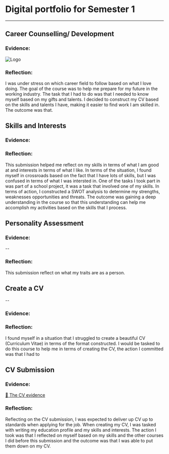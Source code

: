 # Digital portfolio for Semester 1
------
## Career Counselling/ Development
### Evidence:
![Logo](https://raw.githubusercontent.com/lisazumana03/prp372s-semester1-digitalportfolio/main/screenshoits/CareersDevelopmentProof.jpeg)

### Reflection:
I was under stress on which career field to follow based on what I love doing. The goal of the course was to help me prepare for my future in the working industry. The task that I had to do was that I needed to know myself based on my gifts and talents. I decided to construct my CV based on the skills and talents I have, making it easier to find work I am skilled in. The outcome was that.
## Skills and Interests
### Evidence:
### Reflection:
This submission helped me reflect on my skills in terms of what I am good at and interests in terms of what I like. In terms of the situation, I found myself in crossroads based on the fact that I have lots of skills, but I was confused in terms of what I was intersted in. One of the tasks I took part in was part of a school project, it was a task that involved one of my skills. In terms of action, I constructed a SWOT analysis to determine my strengths, weaknesses opportunities and threats. The outcome was gaining a deep understanding in the course so that this understanding can help me accomplish my activities based on the skills that I process.
## Personality Assessment
### Evidence:
--
### Reflection: 
This submission reflect on what my traits are as a person.
## Create a CV
--
### Evidence:
### Reflection:
I found myself in a situation that I struggled to create a beautiful CV (Curriculum Vitae) in terms of the format constructed. I would be tasked to do this course to help me in terms of creating the CV, the action I committed was that I had to 
## CV Submission
### Evidence:
[📄 The CV evidence](docs/LisaZumanaCV.pdf)

### Reflection: 
Reflecting on the CV submission, I was expected to deliver up CV up to standards when applying for the job. When creating my CV, I was tasked with writing my education profile and my skills and interests. The action I took was that I reflected on myself based on my skills and the other courses I did before this submission and the outcome was that I was able to put them down on my CV.
